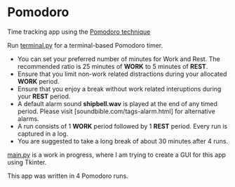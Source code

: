 # Pomodoro
Time tracking app using the [Pomodoro technique](https://en.wikipedia.org/wiki/Pomodoro_Technique)

Run [terminal.py](https://github.com/ddanieltan/pomodoro/blob/master/terminal.py) for a terminal-based Pomodoro timer.
* You can set your preferred number of minutes for Work and Rest. The recommended ratio is 25 minutes of **WORK** to 5 minutes of **REST**.
* Ensure that you limit non-work related distractions during your allocated **WORK** period.
* Ensure that you enjoy a break without work related interuptions during your **REST** period.
* A default alarm sound **shipbell.wav** is played at the end of any timed period. Please visit [soundbible.com/tags-alarm.html] for alternative alarms.
* A run consists of 1 **WORK** period followed by 1 **REST** period. Every run is captured in a log.
* You are suggested to take a long break of about 30 minutes after 4 runs.

[main.py](https://github.com/ddanieltan/pomodoro/blob/master/main.py) is a work in progress, where I am trying to create a GUI for this app using Tkinter.


This app was written in 4 Pomodoro runs.
